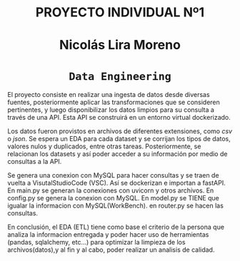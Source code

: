 # <h1 align=center> **PROYECTO INDIVIDUAL Nº1** 
# <h1 align=center> **Nicolás Lira Moreno** </h1>


# <h1 align=center>**`Data Engineering`**</h1>


El proyecto consiste en realizar una ingesta de datos desde diversas fuentes, posteriormente aplicar las transformaciones que se consideren pertinentes, y luego disponibilizar los datos limpios para su consulta a través de una API. Esta API se construirá en un entorno virtual dockerizado.

Los datos fueron provistos en archivos de diferentes extensiones, como *csv* o *json*. Se espera un EDA para cada dataset y se corrijan los tipos de datos, valores nulos y duplicados, entre otras tareas. Posteriormente, se relacionan los datasets y así poder acceder a su información por medio de consultas a la API.

Se genera una conexion con MySQL para hacer consultas y se traen de vuelta a VisutalStudioCode (VSC). Así se dockerizan e importan a fastAPI.
En main.py se generan la conexiones con uvicorn y otros archivos.
En config.py se genera la conexion con MySQL. 
En model.py se TIENE que igualar la informacion con MySQL(WorkBench).
en router.py se hacen las consultas.

En conclusión, el EDA (ETL) tiene como base el criterio de la persona que analiza la informacion entregada y poder hacer uso de herramientas (pandas, sqlalchemy, etc...) para optimizar la limpieza de los archivos(datos),y al fin y al cabo, poder realizar un analisis de calidad.